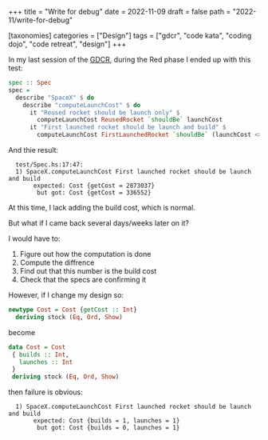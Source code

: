 +++
title = "Write for debug"
date = 2022-11-09
draft = false
path = "2022-11/write-for-debug"

[taxonomies]
categories = ["Design"]
tags = ["gdcr", "code kata", "coding dojo", "code retreat", "design"]
+++

In my last session of the [GDCR](@/2022-11-06_gdcr-summary.md), during the Red phase I ended up with this test:

```haskell
spec :: Spec
spec =
  describe "SpaceX" $ do
    describe "computeLaunchCost" $ do
      it "Reused rocket should be launch only" $
        computeLaunchCost ReusedRocket `shouldBe` launchCost
      it "First launched rocket should be launch and build" $
        computeLaunchCost FirstLaunchedRocket `shouldBe` (launchCost <> buildCost)
```

And thie result:

```
  test/Spec.hs:17:47:
  1) SpaceX.computeLaunchCost First launched rocket should be launch and build
       expected: Cost {getCost = 2873037}
        but got: Cost {getCost = 336552}
```

At this time, I lack adding the build cost, which is normal.

But what if I came back several days/weeks later on it?

I would have to:

1. Figure out how the computation is done
2. Compute the diffrence
3. Find out that this number is the build cost
4. Check that the specs are confirming it

However, if I change my design so:

```haskell
newtype Cost = Cost {getCost :: Int}
  deriving stock (Eq, Ord, Show)
```

become

 ```haskell
data Cost = Cost
  { builds :: Int,
    launches :: Int
  }
  deriving stock (Eq, Ord, Show)
```

then failure is obvious:

```
  1) SpaceX.computeLaunchCost First launched rocket should be launch and build
       expected: Cost {builds = 1, launches = 1}
        but got: Cost {builds = 0, launches = 1}
```
